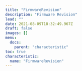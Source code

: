```yaml
---
title: "FirmwareRevision"
description: "Firmware Revision"
lead: ""
date: 2021-08-09T18:32:49.967Z
draft: false
images: []
menu:
  docs:
    parent: "characteristic"
toc: true
characteristic:
  name: "FirmwareRevision"
---
```

